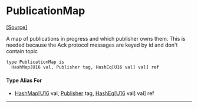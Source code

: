 # PublicationMap
<span class="source-link">[[Source]](src/mqtt/router.md#L-0-31)</span>

A map of publications in progress and which publisher owns them. This is needed
because the Ack protocol messages are keyed by id and don't contain topic


```pony
type PublicationMap is
  HashMap[U16 val, Publisher tag, HashEq[U16 val] val] ref
```

#### Type Alias For

* [HashMap](collections-HashMap.md)\[[U16](builtin-U16.md) val, [Publisher](mqtt-publisher-Publisher.md) tag, [HashEq](collections-HashEq.md)\[[U16](builtin-U16.md) val\] val\] ref

---

